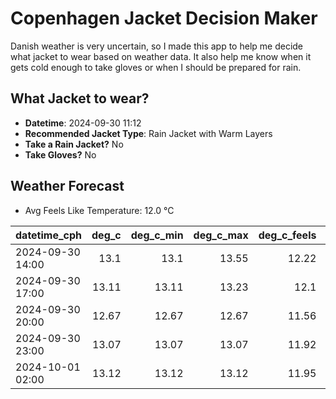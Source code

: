 
# Copenhagen Jacket Decision Maker

Danish weather is very uncertain, so I made this app to help me decide what jacket to wear based on weather data. 
It also help me know when it gets cold enough to take gloves or when I should be prepared for rain.

## What Jacket to wear?

- **Datetime**: 2024-09-30 11:12
- **Recommended Jacket Type**: Rain Jacket with Warm Layers
- **Take a Rain Jacket?** No
- **Take Gloves?** No

## Weather Forecast
- Avg Feels Like Temperature: 12.0 °C

| datetime_cph     |   deg_c |   deg_c_min |   deg_c_max |   deg_c_feels | weather   | wind   | rain   |
|:-----------------|--------:|------------:|------------:|--------------:|:----------|:-------|:-------|
| 2024-09-30 14:00 |   13.1  |       13.1  |       13.55 |         12.22 | Clouds    | High   | None   |
| 2024-09-30 17:00 |   13.11 |       13.11 |       13.23 |         12.1  | Clouds    | High   | None   |
| 2024-09-30 20:00 |   12.67 |       12.67 |       12.67 |         11.56 | Clouds    | High   | None   |
| 2024-09-30 23:00 |   13.07 |       13.07 |       13.07 |         11.92 | Clouds    | High   | None   |
| 2024-10-01 02:00 |   13.12 |       13.12 |       13.12 |         11.95 | Clouds    | High   | None   |
        